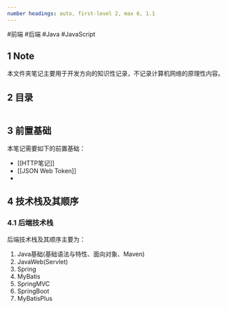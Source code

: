 ```yaml
---
number headings: auto, first-level 2, max 6, 1.1
---
```

#前端 #后端 #Java #JavaScript 

## 1 Note

本文件夹笔记主要用于开发方向的知识性记录，不记录计算机网络的原理性内容。

## 2 目录

```toc
```

## 3 前置基础

本笔记需要如下的前置基础：
- [[HTTP笔记]]
- [[JSON Web Token]]
- 

## 4 技术栈及其顺序

### 4.1 后端技术栈

后端技术栈及其顺序主要为：
1. Java基础(基础语法与特性、面向对象、Maven)
2. JavaWeb(Servlet)
3. Spring
4. MyBatis
5. SpringMVC
6. SpringBoot
7. MyBatisPlus



